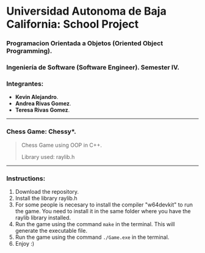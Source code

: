 # Universidad Autonoma de Baja California: School Project
### Programacion Orientada a Objetos (Oriented Object Programming).
### Ingeniería de Software (Software Engineer). Semester IV.
### Integrantes:
- **Kevin Alejandro**.
- **Andrea Rivas Gomez**.
- **Teresa Rivas Gomez**.
---
### Chess Game: Chessy*.
>Chess Game using OOP in C++.
>
> Library used: raylib.h

---
### Instructions:
1. Download the repository.
2. Install the library raylib.h
3. For some people is necesary to install the compiler "w64devkit" to run the game. You need to install it in the same folder where you have the raylib library installed.
4. Run the game using the command `make` in the terminal. This will generate the executable file.
5. Run the game using the command `./Game.exe` in the terminal.
6. Enjoy :)